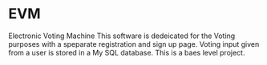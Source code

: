 # EVM
Electronic Voting Machine
This software is dedeicated for the Voting purposes with a speparate registration and sign up page. Voting input given from a user is stored in a My SQL database.
This is a baes level project.
